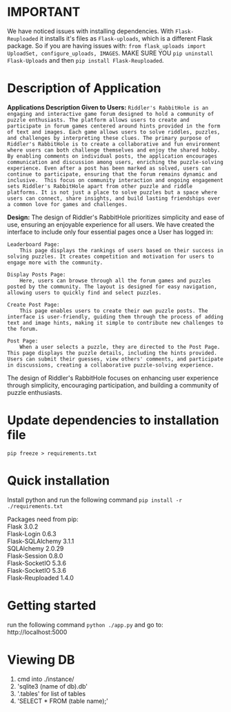 # IMPORTANT
We have noticed issues with installing dependencies.
With `Flask-Reuploaded` it installs it's files as `Flask-uploads`, which is a different Flask package. So if you are having issues with: `from flask_uploads import UploadSet, configure_uploads, IMAGES`.
MAKE SURE YOU `pip uninstall Flask-Uploads` and then `pip install Flask-Reuploaded`.

# Description of Application
<b>Applications Description Given to Users:</b>
    ```Riddler's RabbitHole is an engaging and interactive game forum designed to hold a community of puzzle enthusiasts. The platform allows users to create and participate in forum games centered around hints provided in the form of text and images. Each game allows users to solve riddles, puzzles, and challenges by interpreting these clues.
    The primary purpose of Riddler's RabbitHole is to create a collaborative and fun environment where users can both challenge themselves and enjoy the shared hobby. By enabling comments on individual posts, the application encourages communication and discussion among users, enriching the puzzle-solving experience. Even after a post has been marked as solved, users can continue to participate, ensuring that the forum remains dynamic and inclusive. 
    This focus on community interaction and ongoing engagement sets Riddler's RabbitHole apart from other puzzle and riddle platforms. It is not just a place to solve puzzles but a space where users can connect, share insights, and build lasting friendships over a common love for games and challenges.```

<b>Design:</b>
    The design of Riddler's RabbitHole prioritizes simplicity and ease of use, ensuring an enjoyable experience for all users. We have created the interface to include only four essential pages once a User has logged in:

    Leaderboard Page:
        This page displays the rankings of users based on their success in solving puzzles. It creates competition and motivation for users to engage more with the community.

    Display Posts Page:
        Here, users can browse through all the forum games and puzzles posted by the community. The layout is designed for easy navigation, allowing users to quickly find and select puzzles.

    Create Post Page:
        This page enables users to create their own puzzle posts. The interface is user-friendly, guiding them through the process of adding text and image hints, making it simple to contribute new challenges to the forum.

    Post Page:
        When a user selects a puzzle, they are directed to the Post Page. This page displays the puzzle details, including the hints provided. Users can submit their guesses, view others' comments, and participate in discussions, creating a collaborative puzzle-solving experience.

The design of Riddler's RabbitHole focuses on enhancing user experience through simplicity, encouraging participation, and building a community of puzzle enthusiasts.

# Update dependencies to installation file
`pip freeze > requirements.txt`  

# Quick installation
Install python and run the following command
`pip install -r ./requirements.txt`

Packages need from pip:  
Flask			3.0.2  
Flask-Login		0.6.3  
Flask-SQLAlchemy	3.1.1  
SQLAlchemy		2.0.29  
Flask-Session     0.8.0  
Flask-SocketIO     5.3.6  
Flask-SocketIO     5.3.6  
Flask-Reuploaded   1.4.0  

# Getting started
run the following command
`python ./app.py`
and go to:
http://localhost:5000


# Viewing DB
 1. cmd into ./instance/
 2. 'sqlite3 (name of db).db'
 3. '.tables' for list of tables
 4. 'SELECT * FROM (table name);'
